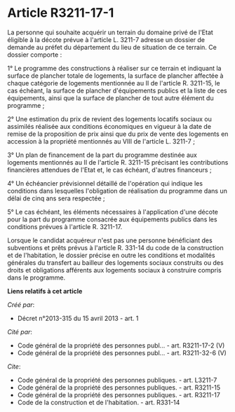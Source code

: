 # Article R3211-17-1

La personne qui souhaite acquérir un terrain du domaine privé de l'Etat éligible à la décote prévue à l'article L. 3211-7
adresse un dossier de demande au préfet du département du lieu de situation de ce terrain. Ce dossier comporte : 

1° Le programme des constructions à réaliser sur ce terrain et indiquant la surface de plancher totale de logements, la
surface de plancher affectée à chaque catégorie de logements mentionnée au II de l'article R. 3211-15, le cas échéant, la
surface de plancher d'équipements publics et la liste de ces équipements, ainsi que la surface de plancher de tout autre
élément du programme ; 

2° Une estimation du prix de revient des logements locatifs sociaux ou assimilés réalisée aux conditions économiques en
vigueur à la date de remise de la proposition de prix ainsi que du prix de vente des logements en accession à la propriété
mentionnés au VIII de l'article L. 3211-7 ; 

3° Un plan de financement de la part du programme destinée aux logements mentionnés au II de l'article R. 3211-15 précisant
les contributions financières attendues de l'Etat et, le cas échéant, d'autres financeurs ; 

4° Un échéancier prévisionnel détaillé de l'opération qui indique les conditions dans lesquelles l'obligation de réalisation
du programme dans un délai de cinq ans sera respectée ; 

5° Le cas échéant, les éléments nécessaires à l'application d'une décote pour la part du programme consacrée aux équipements
publics dans les conditions prévues à l'article R. 3211-17. 

Lorsque le candidat acquéreur n'est pas une personne bénéficiant des subventions et prêts prévus à l'article R. 331-14 du
code de la construction et de l'habitation, le dossier précise en outre les conditions et modalités générales du transfert au
bailleur des logements sociaux construits ou des droits et obligations afférents aux logements sociaux à construire compris
dans le programme.

**Liens relatifs à cet article**

_Créé par_:

  - Décret n°2013-315 du 15 avril 2013 - art. 1

_Cité par_:

  - Code général de la propriété des personnes publ... - art. R3211-17-2 (V)
  - Code général de la propriété des personnes publ... - art. R3211-32-6 (V)

_Cite_:

  - Code général de la propriété des personnes publiques. - art. L3211-7
  - Code général de la propriété des personnes publiques. - art. R3211-15
  - Code général de la propriété des personnes publiques. - art. R3211-17
  - Code de la construction et de l'habitation. - art. R331-14
